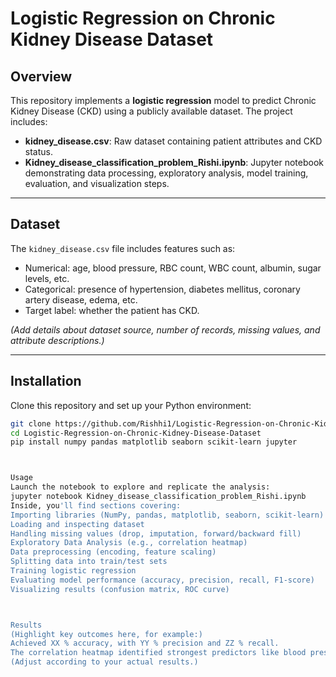 # Logistic Regression on Chronic Kidney Disease Dataset

## Overview  
This repository implements a **logistic regression** model to predict Chronic Kidney Disease (CKD) using a publicly available dataset. The project includes:

- **kidney_disease.csv**: Raw dataset containing patient attributes and CKD status.  
- **Kidney_disease_classification_problem_Rishi.ipynb**: Jupyter notebook demonstrating data processing, exploratory analysis, model training, evaluation, and visualization steps.

---

## Dataset  
The `kidney_disease.csv` file includes features such as:
- Numerical: age, blood pressure, RBC count, WBC count, albumin, sugar levels, etc.
- Categorical: presence of hypertension, diabetes mellitus, coronary artery disease, edema, etc.
- Target label: whether the patient has CKD.

*(Add details about dataset source, number of records, missing values, and attribute descriptions.)*

---

## Installation

Clone this repository and set up your Python environment:

```bash
git clone https://github.com/Rishhi1/Logistic-Regression-on-Chronic-Kidney-Disease-Dataset.git
cd Logistic-Regression-on-Chronic-Kidney-Disease-Dataset
pip install numpy pandas matplotlib seaborn scikit-learn jupyter



Usage
Launch the notebook to explore and replicate the analysis:
jupyter notebook Kidney_disease_classification_problem_Rishi.ipynb
Inside, you'll find sections covering:
Importing libraries (NumPy, pandas, matplotlib, seaborn, scikit-learn)
Loading and inspecting dataset
Handling missing values (drop, imputation, forward/backward fill)
Exploratory Data Analysis (e.g., correlation heatmap)
Data preprocessing (encoding, feature scaling)
Splitting data into train/test sets
Training logistic regression
Evaluating model performance (accuracy, precision, recall, F1-score)
Visualizing results (confusion matrix, ROC curve)



Results
(Highlight key outcomes here, for example:)
Achieved XX % accuracy, with YY % precision and ZZ % recall.
The correlation heatmap identified strongest predictors like blood pressure, albumin levels, RBC count, etc.
(Adjust according to your actual results.)
